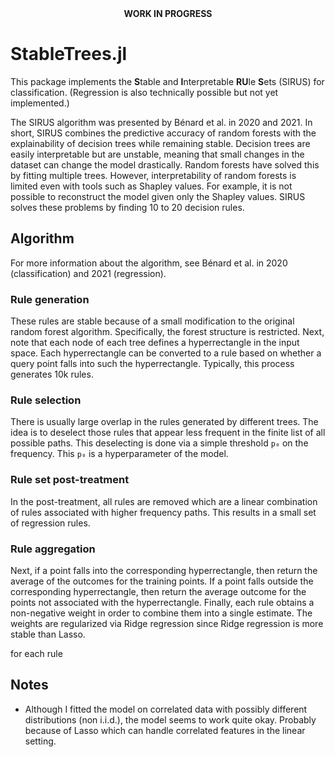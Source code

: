 <div align="center">
    <b>WORK IN PROGRESS</b>
</div>

# StableTrees.jl

This package implements the **S**table and **I**nterpretable **RU**le **S**ets (SIRUS) for classification.
(Regression is also technically possible but not yet implemented.)

The SIRUS algorithm was presented by Bénard et al. in 2020 and 2021.
In short, SIRUS combines the predictive accuracy of random forests with the explainability of decision trees while remaining stable.
Decision trees are easily interpretable but are unstable, meaning that small changes in the dataset can change the model drastically.
Random forests have solved this by fitting multiple trees.
However, interpretability of random forests is limited even with tools such as Shapley values.
For example, it is not possible to reconstruct the model given only the Shapley values.
SIRUS solves these problems by finding 10 to 20 decision rules.

## Algorithm

For more information about the algorithm, see Bénard et al. in 2020 (classification) and 2021 (regression).

### Rule generation

These rules are stable because of a small modification to the original random forest algorithm.
Specifically, the forest structure is restricted.
Next, note that each node of each tree defines a hyperrectangle in the input space.
Each hyperrectangle can be converted to a rule based on whether a query point falls into such the hyperrectangle.
Typically, this process generates 10k rules.

### Rule selection

There is usually large overlap in the rules generated by different trees.
The idea is to deselect those rules that appear less frequent in the finite list of all possible paths.
This deselecting is done via a simple threshold `p₀` on the frequency.
This `p₀` is a hyperparameter of the model.

### Rule set post-treatment

In the post-treatment, all rules are removed which are a linear combination of rules associated with higher frequency paths.
This results in a small set of regression rules.

### Rule aggregation

Next, if a point falls into the corresponding hyperrectangle, then return the average of the outcomes for the training points.
If a point falls outside the corresponding hyperrectangle, then return the average outcome for the points not associated with the hyperrectangle.
Finally, each rule obtains a non-negative weight in order to combine them into a single estimate.
The weights are regularized via Ridge regression since Ridge regression is more stable than Lasso.

for each rule 

## Notes

- Although I fitted the model on correlated data with possibly different distributions (non i.i.d.), the model seems to work quite okay.
    Probably because of Lasso which can handle correlated features in the linear setting.
